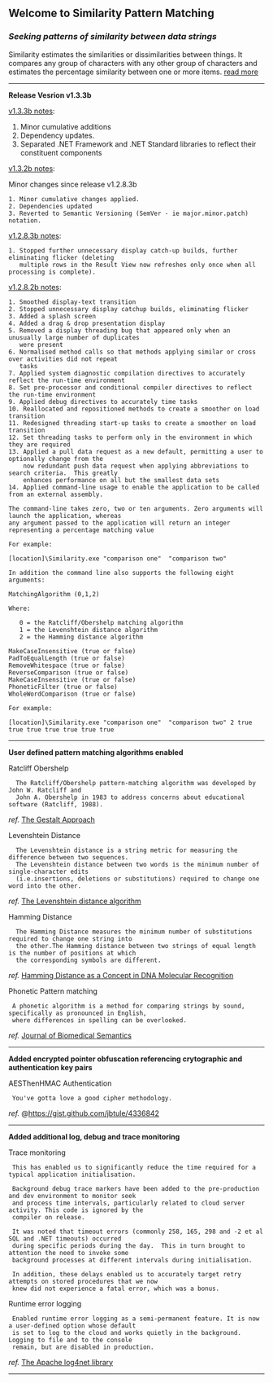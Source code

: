 ## Welcome to Similarity Pattern Matching
### *Seeking patterns of similarity between data strings*
Similarity estimates the similarities or dissimilarities between things. It compares any group of characters with any other group of characters and estimates the percentage similarity between one or more items. [read more][]

***

**Release Vesrion v1.3.3b**

[v1.3.3b notes][]:

1. Minor cumulative additions
2. Dependency updates.
2. Separated .NET Framework and .NET Standard libraries to reflect their constituent components

[v1.3.2b notes][]:

Minor changes since release v1.2.8.3b

	1. Minor cumulative changes applied.  
	2. Dependencies updated
	3. Reverted to Semantic Versioning (SemVer - ie major.minor.patch) notation. 

[v1.2.8.3b notes][]:

	1. Stopped further unnecessary display catch-up builds, further eliminating flicker (deleting 
	   multiple rows in the Result View now refreshes only once when all processing is complete).

[v1.2.8.2b notes][]:

	1. Smoothed display-text transition
	2. Stopped unnecessary display catchup builds, eliminating flicker
	3. Added a splash screen
	4. Added a drag & drop presentation display
	5. Removed a display threading bug that appeared only when an unusually large number of duplicates
	   were present
	6. Normalised method calls so that methods applying similar or cross over activities did not repeat 
	   tasks
	7. Applied system diagnostic compilation directives to accurately reflect the run-time environment
	8. Set pre-processor and conditional compiler directives to reflect the run-time environment
	9. Applied debug directives to accurately time tasks
	10. Reallocated and repositioned methods to create a smoother on load transition
	11. Redesigned threading start-up tasks to create a smoother on load transition
	12. Set threading tasks to perform only in the environment in which they are required
	13. Applied a pull data request as a new default, permitting a user to optionally change from the 
	    now redundant push data request when applying abbreviations to search criteria.  This greatly 
	    enhances performance on all but the smallest data sets
	14. Applied command-line usage to enable the application to be called from an external assembly.  
	
	The command-line takes zero, two or ten arguments. Zero arguments will launch the application, whereas
	any argument passed to the application will return an integer representing a percentage matching value
	
	For example:
	
	[location]\Similarity.exe "comparison one"  "comparison two"
	
	In addition the command line also supports the following eight arguments:
	
	MatchingAlgorithm (0,1,2)
	
	Where:
	
	   0 = the Ratcliff/Obershelp matching algorithm
	   1 = the Levenshtein distance algorithm
	   2 = the Hamming distance algorithm
	
	MakeCaseInsensitive (true or false)
	PadToEqualLength (true or false)
	RemoveWhitespace (true or false)
	ReverseComparison (true or false)
	MakeCaseInsensitive (true or false)
	PhoneticFilter (true or false)
	WholeWordComparison (true or false)
	
	For example:
	
	[location]\Similarity.exe "comparison one"  "comparison two" 2 true true true true true true true

***

**User defined pattern matching algorithms enabled**

Ratcliff Obershelp
  
      The Ratcliff/Obershelp pattern-matching algorithm was developed by John W. Ratcliff and 
      John A. Obershelp in 1983 to address concerns about educational software (Ratcliff, 1988).

_ref._ [The Gestalt Approach][]

Levenshtein Distance
  
      The Levenshtein distance is a string metric for measuring the difference between two sequences. 
      The Levenshtein distance between two words is the minimum number of single-character edits 
      (i.e.insertions, deletions or substitutions) required to change one word into the other.

_ref._ [The Levenshtein distance algorithm][]
   
Hamming Distance
  
      The Hamming Distance measures the minimum number of substitutions required to change one string into 
      the other.The Hamming distance between two strings of equal length is the number of positions at which 
      the corresponding symbols are different.
    
_ref._ [Hamming Distance as a Concept in DNA Molecular Recognition][]
   
Phonetic Pattern matching 
  
     A phonetic algorithm is a method for comparing strings by sound, specifically as pronounced in English, 
     where differences in spelling can be overlooked.
    
_ref._ [Journal of Biomedical Semantics][]

***

**Added encrypted pointer obfuscation referencing crytographic and authentication key pairs**

AESThenHMAC Authentication

     You've gotta love a good cipher methodology.
     
_ref._ @https://gist.github.com/jbtule/4336842

***

**Added additional log, debug and trace monitoring**

Trace monitoring
  
     This has enabled us to significantly reduce the time required for a typical application initialisation.
     
     Background debug trace markers have been added to the pre-production and dev environment to monitor seek 
     and process time intervals, particularly related to cloud server activity. This code is ignored by the 
     compiler on release. 
     
     It was noted that timeout errors (commonly 258, 165, 298 and -2 et al SQL and .NET timeouts) occurred 
     during specific periods during the day.  This in turn brought to attention the need to invoke some 
     background processes at different intervals during initialisation.
     
     In addition, these delays enabled us to accurately target retry attempts on stored procedures that we now 
     knew did not experience a fatal error, which was a bonus.

Runtime error logging

     Enabled runtime error logging as a semi-permanent feature. It is now a user-defined option whose default 
     is set to log to the cloud and works quietly in the background.  Logging to file and to the console 
     remain, but are disabled in production.

_ref._ [The Apache log4net library][]

***

[Hamming Distance as a Concept in DNA Molecular Recognition]: https://pubs.acs.org/doi/full/10.1021/acsomega.7b00053
[Journal of Biomedical Semantics]: https://jbiomedsem.biomedcentral.com/articles/10.1186/s13326-019-0216-2
[The Levenshtein distance algorithm]: https://www.educative.io/edpresso/the-levenshtein-distance-algorithm
[The Gestalt Approach]: https://en.wikipedia.org/wiki/Gestalt_Pattern_Matching
[read more]: https://ceresbakalite.github.io/similarity/ 
[The Apache log4net library]: https://logging.apache.org/log4net/
[v1.2.8.3b notes]: https://github.com/ceresBakalite/similarity/releases/tag/v1.2.8.3b
[v1.2.8.2b notes]: https://github.com/ceresBakalite/similarity/releases/tag/v1.2.8.2b
[v1.3.2b notes]: https://github.com/ceresBakalite/similarity/releases/tag/v1.3.2b
[v1.3.3b notes]: https://github.com/ceresBakalite/similarity/releases/tag/v1.3.3b
